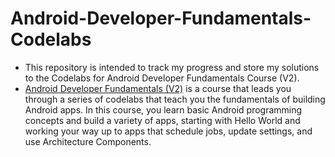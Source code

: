 # Android-Developer-Fundamentals-Codelabs

- This repository is intended to track my progress and store my solutions to the Codelabs for Android Developer Fundamentals Course (V2).
- [Android Developer Fundamentals (V2)](https://developer.android.com/courses/fundamentals-training/overview-v2) is a course that leads you through a series of codelabs that teach you the fundamentals of building Android apps. In this course, you learn basic Android programming concepts and build a variety of apps, starting with Hello World and working your way up to apps that schedule jobs, update settings, and use Architecture Components.
